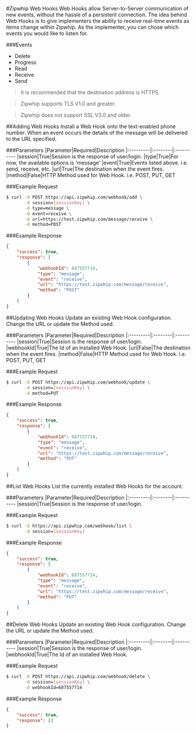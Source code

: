 #Zipwhip Web Hooks
Web Hooks allow Server-to-Server communication of new events, without the hassle
of a persistent connection. The idea behind Web Hooks is to give implementers the ability to receive real-time events as items change within Zipwhip.
As the implementer, you can chose which events you would like to listen for.

###Events
* Delete
* Progress
* Read
* Receive
* Send

> It is recommended that the destination address is HTTPS.
 
> Zipwhip supports TLS V1.0 and greater.

> Zipwhip does not support SSL V3.0 and older. 

##Adding Web Hooks
Install a Web Hook onto the text-enabled phone number. When an event occurs the details of the message will be delivered to the URL specified.

###Parameters
|Parameter|Required|Description
|:---------|:--------|:----------
|session|True|Session is the response of user/login.
|type|True|For now, the available options is 'message'
|event|True|Events listed above. i.e. send, receive, etc.
|url|True|The destination when the event fires. 
|method|False|HTTP Method used for Web Hook. i.e. POST, PUT, GET

###Example Request
```sh
$ curl -X POST https://api.zipwhip.com/webhook/add \
       -d session=[sessionKey] \
       -d type=message \
       -d event=receive \
       -d url=https://test.zipwhip.com/message/receive \
       -d method=POST
```

###Example Response
```JSON
{
	"success": true,
	"response": [
		{
			"webhookId": 687557714,
			"type": "message",
			"event": "receive",
			"url": "https://test.zipwhip.com/message/receive",
			"method": "POST"
		}
	]
}
```

##Updating Web Hooks
Update an existing Web Hook configuration. Change the URL or update the Method used.

###Parameters
|Parameter|Required|Description
|:---------|:--------|:----------
|session|True|Session is the response of user/login.
|webhookId|True|The Id of an installed Web Hook.
|url|False|The destination when the event fires. 
|method|False|HTTP Method used for Web Hook. i.e. POST, PUT, GET

###Example Request
```sh
$ curl -X POST https://api.zipwhip.com/webhook/update \
       -d session=[sessionKey] \
       -d method=PUT
```

###Example Response
```JSON
{
	"success": true,
	"response": [
		{
			"webhookId": 687557714,
			"type": "message",
			"event": "receive",
			"url": "https://test.zipwhip.com/message/receive",
			"method": "PUT"
		}
	]
}
```

##List Web Hooks
List the currently installed Web Hooks for the account.

###Parameters
|Parameter|Required|Description
|:---------|:--------|:----------
|session|True|Session is the response of user/login.

###Example Request
```sh
$ curl -G https://api.zipwhip.com/webhook/list \
       -d session=[sessionKey]
```

###Example Response
```JSON
{
	"success": true,
	"response": [
		{
			"webhookId": 687557714,
			"type": "message",
			"event": "receive",
			"url": "https://test.zipwhip.com/message/receive",
			"method": "PUT"
		}
	]
}
```

##Delete Web Hooks
Update an existing Web Hook configuration. Change the URL or update the Method used.

###Parameters
|Parameter|Required|Description
|:---------|:--------|:----------
|session|True|Session is the response of user/login.
|webhookId|True|The Id of an installed Web Hook.

###Example Request
```sh
$ curl -X POST https://api.zipwhip.com/webhook/delete \
       -d session=[sessionKey] \
       -d webhookId=687557714
```

###Example Response
```JSON
{
	"success": true,
	"response": []
}
``` 
